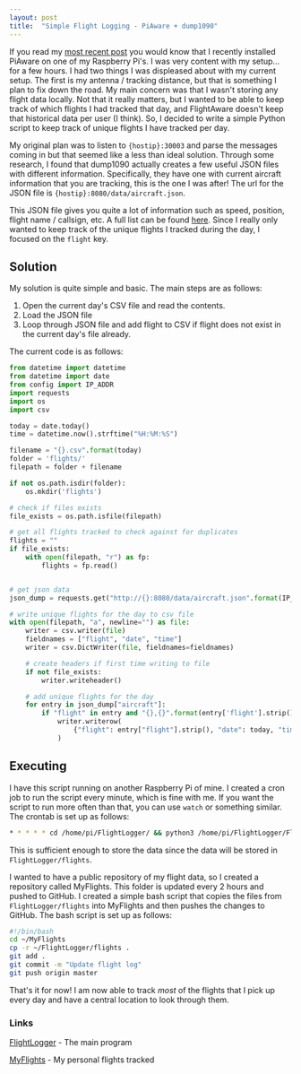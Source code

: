 ```yaml
---
layout: post
title:  "Simple Flight Logging - PiAware + dump1090"
---
```


If you read my [most recent post](https://www.georgeglessner.com/blog/first-impressions-piaware/) you would know that I recently installed PiAware on one of my Raspberry Pi's. I was very content with my setup... for a few hours. I had two things I was displeased about with my current setup. The first is my antenna / tracking distance, but that is something I plan to fix down the road. My main concern was that I wasn't storing any flight data locally. Not that it really matters, but I wanted to be able to keep track of which flights I had tracked that day, and FlightAware doesn't keep that historical data per user (I think). So, I decided to write a simple Python script to keep track of unique flights I have tracked per day. 

My original plan was to listen to `{hostip}:30003` and parse the messages coming in but that seemed like a less than ideal solution. Through some research, I found that dump1090 actually creates a few useful JSON files with different information. Specifically, they have one with current aircraft information that you are tracking, this is the one I was after! The url for the JSON file is `{hostip}:8080/data/aircraft.json`. 

This JSON file gives you quite a lot of information such as speed, position, flight name / callsign, etc. A full list can be found [here](https://github.com/SDRplay/dump1090/blob/master/README-json.md#aircraftjson). Since I really only wanted to keep track of the unique flights I tracked during the day, I focused on the `flight` key. 

## Solution

My solution is quite simple and basic. The main steps are as follows:

1. Open the current day's CSV file and read the contents. 
2. Load the JSON file
3. Loop through JSON file and add flight to CSV if flight does not exist in the current day's file already. 

The current code is as follows:

```python
from datetime import datetime
from datetime import date
from config import IP_ADDR
import requests
import os
import csv

today = date.today()
time = datetime.now().strftime("%H:%M:%S")

filename = "{}.csv".format(today)
folder = 'flights/'
filepath = folder + filename

if not os.path.isdir(folder):
    os.mkdir('flights')

# check if files exists
file_exists = os.path.isfile(filepath)

# get all flights tracked to check against for duplicates
flights = ""
if file_exists:
    with open(filepath, "r") as fp:
        flights = fp.read()


# get json data
json_dump = requests.get("http://{}:8080/data/aircraft.json".format(IP_ADDR)).json()

# write unique flights for the day to csv file
with open(filepath, "a", newline="") as file:
    writer = csv.writer(file)
    fieldnames = ["flight", "date", "time"]
    writer = csv.DictWriter(file, fieldnames=fieldnames)

    # create headers if first time writing to file
    if not file_exists:
        writer.writeheader()

    # add unique flights for the day
    for entry in json_dump["aircraft"]:
        if "flight" in entry and "{},{}".format(entry['flight'].strip(), today) not in flights:
            writer.writerow(
                {"flight": entry["flight"].strip(), "date": today, "time": time}
            )
```

## Executing

I have this script running on another Raspberry Pi of mine. I created a cron job to run the script every minute, which is fine with me. If you want the script to run more often than that, you can use `watch` or something similar. The crontab is set up as follows:

```bash
* * * * * cd /home/pi/FlightLogger/ && python3 /home/pi/FlightLogger/FlightLogger.py
```

This is sufficient enough to store the data since the data will be stored in `FlightLogger/flights`. 

I wanted to have a public repository of my flight data, so I created a repository called MyFlights. This folder is updated every 2 hours and pushed to GitHub. I created a simple bash script that copies the files from `FlightLogger/flights` into MyFlights and then pushes the changes to GitHub. The bash script is set up as follows:

```bash
#!/bin/bash
cd ~/MyFlights
cp -r ~/FlightLogger/flights .
git add .
git commit -m "Update flight log"
git push origin master
```

That's it for now! I am now able to track _most_ of the flights that I pick up every day and have a central location to look through them. 

### Links

[FlightLogger](https://github.com/georgeglessner/FlightLogger) - The main program 

[MyFlights](https://github.com/georgeglessner/MyFlights) - My personal flights tracked

